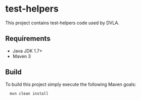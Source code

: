 test-helpers
========

This project contains test-helpers code used by DVLA.

## Requirements

 * Java JDK 1.7+
 * Maven 3

## Build

To build this project simply execute the following Maven goals:

```bash
  mvn clean install
```
